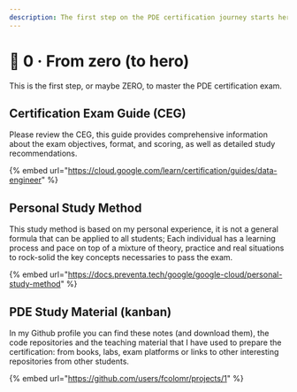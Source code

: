 ```yaml
---
description: The first step on the PDE certification journey starts here
---
```


# 🦸 0 · From zero (to hero)

This is the first step, or maybe ZERO, to master the PDE certification exam.

## Certification Exam Guide (CEG)&#x20;

Please review the CEG, this guide provides comprehensive information about the exam objectives, format, and scoring, as well as detailed study recommendations.

{% embed url="https://cloud.google.com/learn/certification/guides/data-engineer" %}

## Personal Study Method&#x20;

This study method is based on my personal experience, it is not a general formula that can be applied to all students; Each individual has a learning process and pace on top of a mixture of theory, practice and real situations to rock-solid the key concepts necessaries to pass the exam.

{% embed url="https://docs.preventa.tech/google/google-cloud/personal-study-method" %}

## PDE Study Material (kanban)

In my Github profile you can find these notes (and download them), the code repositories and the teaching material that I have used to prepare the certification: from books, labs, exam platforms or links to other interesting repositories from other students.

{% embed url="https://github.com/users/fcolomr/projects/1" %}
